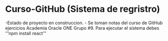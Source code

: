 <h1> Curso-GitHub (Sistema de regristro) </h1>
-Estado de proyecto en construccion. 
- Se toman notas del curso de GitHub ejercicios Academia Oracle ONE Grupo #9.
Para ejecutar el sistema debes 
‘’’npm install react’’’
